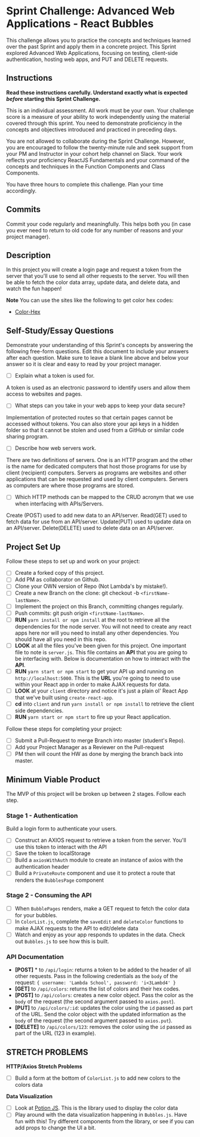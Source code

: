# Sprint Challenge: Advanced Web Applications - React Bubbles

This challenge allows you to practice the concepts and techniques learned over the past Sprint and apply them in a concrete project. This Sprint explored Advanced Web Applications, focusing on testing, client-side authentication, hosting web apps, and PUT and DELETE requests.

## Instructions

**Read these instructions carefully. Understand exactly what is expected _before_ starting this Sprint Challenge.**

This is an individual assessment. All work must be your own. Your challenge score is a measure of your ability to work independently using the material covered through this sprint. You need to demonstrate proficiency in the concepts and objectives introduced and practiced in preceding days.

You are not allowed to collaborate during the Sprint Challenge. However, you are encouraged to follow the twenty-minute rule and seek support from your PM and Instructor in your cohort help channel on Slack. Your work reflects your proficiency ReactJS Fundamentals and your command of the concepts and techniques in the Function Components and Class Components.

You have three hours to complete this challenge. Plan your time accordingly.

## Commits

Commit your code regularly and meaningfully. This helps both you (in case you ever need to return to old code for any number of reasons and your project manager).

## Description

In this project you will create a login page and request a token from the server that you'll use to send all other requests to the server. You will then be able to fetch the color data array, update data, and delete data, and watch the fun happen!

**Note** You can use the sites like the following to get color hex codes:

- [Color-Hex](https://www.color-hex.com/)

## Self-Study/Essay Questions

Demonstrate your understanding of this Sprint's concepts by answering the following free-form questions. Edit this document to include your answers after each question. Make sure to leave a blank line above and below your answer so it is clear and easy to read by your project manager.

- [ ] Explain what a token is used for.

A token is used as an electronic password to identify users and allow them access to websites and pages.

- [ ] What steps can you take in your web apps to keep your data secure?

Implementation of protected routes so that certain pages cannot be accessed without tokens. You can also store your api keys in a hidden folder so that it cannot be stolen and used from a GitHub or similar code sharing program.

- [ ] Describe how web servers work.

There are two definitions of servers. One is an HTTP program and the other is the name for dedicated computers that host those programs for use by client (recipient) computers. Servers as programs are websites and other applications that can be requested and used by client computers. Servers as computers are where those programs are stored.

- [ ] Which HTTP methods can be mapped to the CRUD acronym that we use when interfacing with APIs/Servers.

Create (POST) used to add new data to an API/server.
Read(GET) used to fetch data for use from an API/server.
Update(PUT) used to update data on an API/server.
Delete(DELETE) used to delete data on an API/server.

## Project Set Up

Follow these steps to set up and work on your project:

- [ ] Create a forked copy of this project.
- [ ] Add PM as collaborator on Github.
- [ ] Clone your OWN version of Repo (Not Lambda's by mistake!).
- [ ] Create a new Branch on the clone: git checkout -b `<firstName-lastName>`.
- [ ] Implement the project on this Branch, committing changes regularly.
- [ ] Push commits: git push origin `<firstName-lastName>`.
- [ ] **RUN** `yarn install or npm install` at the root to retrieve all the dependencies for the node server. You will not need to create any react apps here nor will you need to install any other dependencies. You should have all you need in this repo.
- [ ] **LOOK** at all the files you've been given for this project. One important file to note is `server.js`. This file contains an **API** that you are going to be interfacing with. Below is documentation on how to interact with the **API**.
- [ ] **RUN** `yarn start or npm start` to get your API up and running on `http://localhost:5000`. This is the **URL** you're going to need to use within your React app in order to make AJAX requests for data.
- [ ] **LOOK** at your `client` directory and notice it's just a plain ol' React App that we've built using `create-react-app`.
- [ ] **cd** into `client` and run `yarn install or npm install` to retrieve the client side dependencies.
- [ ] **RUN** `yarn start or npm start` to fire up your React application.

Follow these steps for completing your project:

- [ ] Submit a Pull-Request to merge <firstName-lastName> Branch into master (student's  Repo).
- [ ] Add your Project Manager as a Reviewer on the Pull-request
- [ ] PM then will count the HW as done by  merging the branch back into master.

## Minimum Viable Product

The MVP of this project will be broken up between 2 stages. Follow each step.

### Stage 1 - Authentication

Build a login form to authenticate your users.

- [ ] Construct an AXIOS request to retrieve a token from the server. You'll use this token to interact with the API
- [ ] Save the token to localStorage
- [ ] Build a `axiosWithAuth` module to create an instance of axios with the authentication header
- [ ] Build a `PrivateRoute` component and use it to protect a route that renders the `BubblesPage` component

### Stage 2 - Consuming the API

- [ ] When `BubblePages` renders, make a GET request to fetch the color data for your bubbles.
- [ ] In `ColorList.js`, complete the `saveEdit` and `deleteColor` functions to make AJAX requests to the API to edit/delete data
- [ ] Watch and enjoy as your app responds to updates in the data. Check out `Bubbles.js` to see how this is built.

### API Documentation

  * **[POST]** * to `/api/login`: returns a token to be added to the header of all other requests. Pass in the following credentials as the `body` of the request: `{ username: 'Lambda School', password: 'i<3Lambd4' }`
  * **[GET]** to `/api/colors`: returns the list of colors and their hex codes.
  * **[POST]** to `/api/colors`: creates a new color object. Pass the color as the `body` of the request (the second argument passed to `axios.post`).
  * **[PUT]** to `/api/colors/:id`: updates the color using the `id` passed as part of the URL. Send the color object with the updated information as the `body` of the request (the second argument passed to `axios.put`).
  * **[DELETE]** to `/api/colors/123`: removes the color using the `id` passed as part of the URL (123 in example).

## STRETCH PROBLEMS

**HTTP/Axios Stretch Problems**

- [ ] Build a form at the bottom of `ColorList.js` to add new colors to the colors data

**Data Visualization**

- [ ] Look at [Potion JS](https://potion.js.org/). This is the library used to display the color data
- [ ] Play around with the data visualization happening in `Bubbles.js`. Have fun with this! Try different components from the library, or see if you can add props to change the UI a bit.
